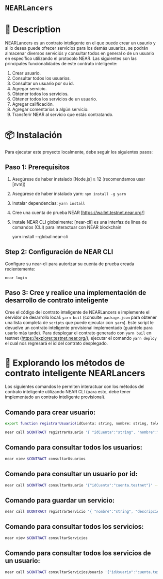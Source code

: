 # `NEARLancers`

📄 Description
==================

NEARLancers es un contrato inteligente en el que puede crear un usaurio y si lo desea puede ofrecer servicios para los demás usuarios, se podrán almacenar diversos serviciós y consultar todos en general o de un usuario en específico utilizando el protocolo NEAR. Las siguientes son las principales funcionalidades de este contrato inteligente:

1. Crear usuario.
2. Consultar todos los usuarios.
3. Consultar un usuario por su id.
4. Agregar servicio.
5. Obtener todos los servicios.
6. Obtener todos los servicios de un usuario. 
7. Agregar calificación.
8. Agregar comentarios a algún servicio.
9. Transferir NEAR al servicio que estás contratando.

📦 Instalación
================

Para ejecutar este proyecto localmente, debe seguir los siguientes pasos:

Paso 1: Prerequisitos
------------------------------

1. Asegúrese de haber instalado [Node.js] ≥ 12 (recomendamos usar [nvm])
2. Asegúrese de haber instalado yarn: `npm install -g yarn`
3. Instalar dependencias: `yarn install`
4. Cree una cuenta de prueba NEAR [https://wallet.testnet.near.org/]
5. Instale NEAR CLI globalmente: [near-cli] es una interfaz de línea de comandos (CLI) para interactuar con NEAR blockchain

    yarn install --global near-cli

Step 2: Configuración de NEAR CLI
-------------------------------

Configure su near-cli para autorizar su cuenta de prueba creada recientemente:

    near login

Paso 3: Cree y realice una implementación de desarrollo de contrato inteligente
--------------------------------

Cree el código del contrato inteligente de NEARLancers e implemente el servidor de desarrollo local: `yarn buil` (consulte` package.json` para obtener una lista completa de `scripts` que puede ejecutar con` yarn`). Este script le devuelve un contrato inteligente provisional implementado (guárdelo para usarlo más tarde). Para desplegar el contrato generado con `yarn buil` en testnet (https://explorer.testnet.near.org/), ejecutar el comando `yarn deploy` el cual nos regresará el id del contrato desplegado.

📑 Explorando los métodos de contrato inteligente NEARLancers
==================

Los siguientes comandos le permiten interactuar con los métodos del contrato inteligente utilizando NEAR CLI (para esto, debe tener implementado un contrato inteligente provisional).

Comando para crear usuario: 
--------------------------------------------
```bash
export function registrarUsuario(idCuenta: string, nombre: string, telefono: string, correo: string): void{

near call $CONTRACT registrarUsuario '{ "idCuenta":"string", "nombre":"string", "telefono":"string", "correo":"string", "password":"string"}' --account-id <your test account>
```

Comando para consultar todos los usuarios:
--------------------------------------------
```bash
near view $CONTRACT consultarUsuarios
```

Comando para consultar un usuario por id:
--------------------------------------------
```bash
near call $CONTRACT consultarUsuario '{"idCuenta":"cuenta.testnet"}' --account-id <your test account>
```

Comando para guardar un servicio:
--------------------------------------------
```bash
near call $CONTRACT registrarServicio '{ "nombre":"string", "descripción":"string", "costo":"u64", "idUsuario":"string"}' --account-id <your test account>
```

Comando para consultar todos los servicios:
--------------------------------------------
```bash
near view $CONTRACT consultarServicios
```

Comando para consultar todos los servicios de un usuario:
--------------------------------------------
```bash
near call $CONTRACT consultarServiciosUsuario '{"idUsuario":"cuenta.testnet"}' --account-id <your test account>
```